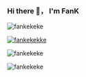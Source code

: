 ### Hi there 👋， I'm FanK

<p align="left"> <img src="https://komarev.com/ghpvc/?username=fankekeke&label=Profile%20views&color=0e75b6&style=flat" alt="fankekeke" /> </p>

<p align="left"> <a href="https://github.com/ryo-ma/github-profile-trophy"><img src="https://github-profile-trophy.vercel.app/?username=fankekeke" alt="fankekekke" /></a> </p>

<p><img align="center" src="https://github-readme-streak-stats.herokuapp.com/?user=fankekeke&" alt="fankekeke" /></p>

<p><img align="center" src="https://fank-bucket-oss.oss-cn-beijing.aliyuncs.com/img/%E5%90%88%E4%BD%9C%E7%89%A9%E6%96%99%E6%A0%B7%E5%BC%8F%20(3).png" alt="fankekeke" /></p>

<!--
**Fankekeke/Fankekeke** is a ✨ _special_ ✨ repository because its `README.md` (this file) appears on your GitHub profile.

Here are some ideas to get you started:

- 🔭 I’m currently working on ...
- 🌱 I’m currently learning ...
- 👯 I’m looking to collaborate on ...
- 🤔 I’m looking for help with ...
- 💬 Ask me about ...
- 📫 How to reach me: ...
- 😄 Pronouns: ...
- ⚡ Fun fact: ...
-->
